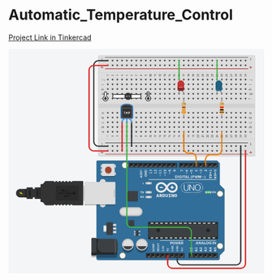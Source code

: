 # Automatic_Temperature_Control

[Project Link in Tinkercad](https://www.tinkercad.com/things/664eEMwGGQj)

![Automatic_Temperature_Control](https://github.com/AbdullahBelikirik/Arduino/blob/main/Automatic_Temperature_Control/Simulation_Photos/Temperature.png)
